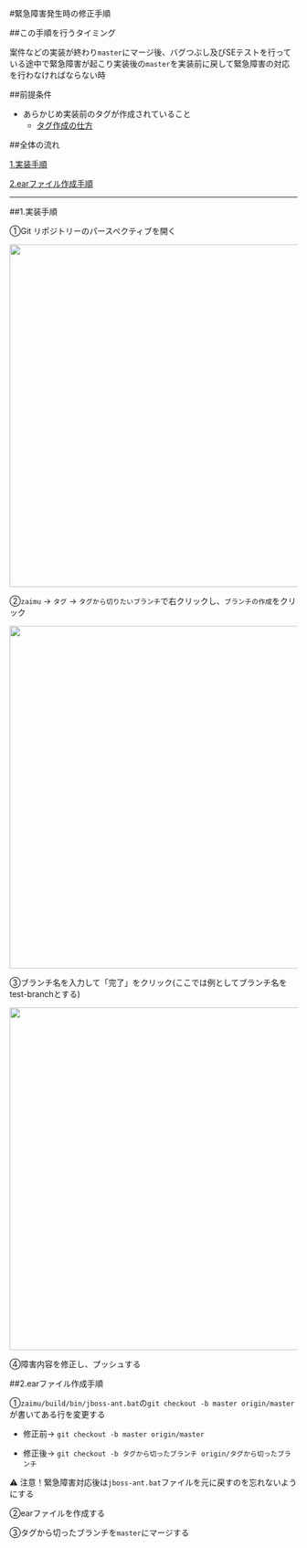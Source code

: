 #緊急障害発生時の修正手順

##この手順を行うタイミング

案件などの実装が終わり``master``にマージ後、バグつぶし及びSEテストを行っている途中で緊急障害が起こり実装後の``master``を実装前に戻して緊急障害の対応を行わなければならない時

##前提条件

- あらかじめ実装前のタグが作成されていること
  - [タグ作成の仕方](versionControlManual.md)

##全体の流れ

[1.実装手順](#実装手順)

[2.earファイル作成手順](#earファイル作成手順)

---------

##<a name="実装手順">1.実装手順

①Git リポジトリーのパースペクティブを開く

<img src="https://cloud.githubusercontent.com/assets/11863596/13942413/8b393ed6-f035-11e5-94fa-ee8c3c818537.PNG" width="600px">

②`zaimu` -> `タグ` -> `タグから切りたいブランチ`で右クリックし、`ブランチの作成`をクリック

<img src="https://cloud.githubusercontent.com/assets/11863596/14131860/35494f48-f67a-11e5-9265-6caf1a3c666e.png" width="600px">

③ブランチ名を入力して「完了」をクリック(ここでは例としてブランチ名をtest-branchとする)

<img src="https://cloud.githubusercontent.com/assets/11863596/14074698/f008c32c-f50d-11e5-8b8d-080377a74372.PNG" width="600px">

④障害内容を修正し、プッシュする

##<a name="earファイル作成手順">2.earファイル作成手順

①``zaimu/build/bin/jboss-ant.bat``の``git checkout -b master origin/master``が書いてある行を変更する

- 修正前→ ``git checkout -b master origin/master``

- 修正後→ ``git checkout -b タグから切ったブランチ origin/タグから切ったブランチ``

:warning: 注意！緊急障害対応後は``jboss-ant.bat``ファイルを元に戻すのを忘れないようにする

②earファイルを作成する

③タグから切ったブランチを``master``にマージする

